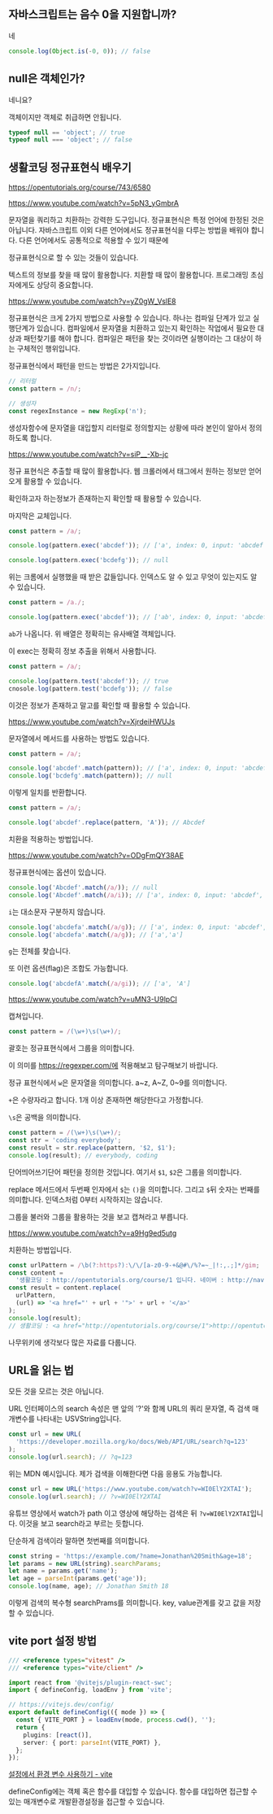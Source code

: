## 자바스크립트는 음수 0을 지원합니까?

네

```js
console.log(Object.is(-0, 0)); // false
```

## null은 객체인가?

네니요?

객체이지만 객체로 취급하면 안됩니다.

```js
typeof null == 'object'; // true
typeof null === 'object'; // false
```

## 생활코딩 정규표현식 배우기

https://opentutorials.org/course/743/6580

https://www.youtube.com/watch?v=5pN3_yGmbrA

문자열을 쿼리하고 치환하는 강력한 도구입니다. 정규표현식은 특정 언어에 한정된 것은 아닙니다. 자바스크립트 이외 다른 언어에서도 정규표현식을 다루는 방법을 배워야 합니다. 다른 언어에서도 공통적으로 적용할 수 있기 때문에

정규표현식으로 할 수 있는 것들이 있습니다.

텍스트의 정보를 찾을 때 많이 활용합니다. 치환할 때 많이 활용합니다. 프로그래밍 초심자에게도 상당히 중요합니다.

https://www.youtube.com/watch?v=yZ0gW_VslE8

정규표현식은 크게 2가지 방법으로 사용할 수 있습니다. 하나는 컴파일 단계가 있고 실행단계가 있습니다. 컴파일에서 문자열을 치환하고 있는지 확인하는 작업에서 필요한 대상과 패턴찾기를 해야 합니다. 컴파일은 패턴을 찾는 것이라면 실행이라는 그 대상이 하는 구체적인 행위입니다.

정규표현식에서 패턴을 만드는 방법은 2가지입니다.

```js
// 리터럴
const pattern = /n/;

// 생성자
const regexInstance = new RegExp('n');
```

생성자함수에 문자열을 대입할지 리터럴로 정의할지는 상황에 따라 본인이 알아서 정의하도록 합니다.

https://www.youtube.com/watch?v=siP__-Xb-jc

정규 표현식은 추출할 때 많이 활용합니다. 웹 크롤러에서 태그에서 원하는 정보만 얻어오게 활용할 수 있습니다.

확인하고자 하는정보가 존재하는지 확인할 때 활용할 수 있습니다.

마지막은 교체입니다.

```js
const pattern = /a/;

console.log(pattern.exec('abcdef')); // ['a', index: 0, input: 'abcdef', groups: undefined]

console.log(pattern.exec('bcdefg')); // null
```

위는 크롬에서 실행했을 때 받은 값들입니다. 인덱스도 알 수 있고 무엇이 있는지도 알 수 있습니다.

```js
const pattern = /a./;

console.log(pattern.exec('abcdef')); // ['ab', index: 0, input: 'abcdef', groups: undefined]
```

`ab`가 나옵니다. 위 배열은 정확히는 유사배열 객체입니다.

이 exec는 정확히 정보 추출을 위해서 사용합니다.

```js
const pattern = /a/;

console.log(pattern.test('abcdef')); // true
cnosole.log(pattern.test('bcdefg')); // false
```

이것은 정보가 존재하고 말고를 확인할 때 활용할 수 있습니다.

https://www.youtube.com/watch?v=XjrdeiHWUJs

문자열에서 메서드를 사용하는 방법도 있습니다.

```js
const pattern = /a/;

console.log('abcdef'.match(pattern)); // ['a', index: 0, input: 'abcdef', groups: undefined]
console.log('bcdefg'.match(pattern)); // null
```

이렇게 일치를 반환합니다.

```js
const pattern = /a/;

console.log('abcdef'.replace(pattern, 'A')); // Abcdef
```

치환을 적용하는 방법입니다.

https://www.youtube.com/watch?v=ODgFmQY38AE

정규표현식에는 옵션이 있습니다.

```js
console.log('Abcdef'.match(/a/)); // null
console.log('Abcdef'.match(/a/i)); // ['a', index: 0, input: 'abcdef', groups: undefined]
```

`i`는 대소문자 구분하지 않습니다.

```js
console.log('abcdefa'.match(/a/g)); // ['a', index: 0, input: 'abcdef', groups: undefined]
console.log('abcdefa'.match(/a/g)); // ['a','a']
```

`g`는 전체를 찾습니다.

또 이런 옵션(flag)은 조합도 가능합니다.

```js
console.log('abcdefA'.match(/a/gi)); // ['a', 'A']
```

https://www.youtube.com/watch?v=uMN3-U9lpCI

캡쳐입니다.

```js
const pattern = /(\w+)\s(\w+)/;
```

괄호는 정규표현식에서 그룹을 의미합니다.

이 의미를 https://regexper.com/에 적용해보고 탐구해보기 바랍니다.

정규 표현식에서 `w`은 문자열을 의미합니다. a~z, A~Z, 0~9를 의미합니다.

`+`은 수량자라고 합니다. 1개 이상 존재하면 해당한다고 가정합니다.

`\s`은 공백을 의미합니다.

```js
const pattern = /(\w+)\s(\w+)/;
const str = 'coding everybody';
const result = str.replace(pattern, '$2, $1');
console.log(result); // everybody, coding
```

단어띄어쓰기단어 패턴을 정의한 것입니다. 여기서 `$1`, `$2`은 그룹을 의미합니다.

replace 메서드에서 두번째 인자에서 `$`는 `()`을 의미합니다. 그리고 `$`뒤 숫자는 번째를 의미합니다. 인덱스처럼 0부터 시작하지는 않습니다.

그룹을 불러와 그룹을 활용하는 것을 보고 캡쳐라고 부릅니다.

https://www.youtube.com/watch?v=a9Hg9ed5utg

치환하는 방법입니다.

```js
const urlPattern = /\b(?:https?):\/\/[a-z0-9-+&@#\/%?=~_|!:,.;]*/gim;
const content =
  '생활코딩 : http://opentutorials.org/course/1 입니다. 네이버 : http://naver.com 입니다. ';
const result = content.replace(
  urlPattern,
  (url) => '<a href="' + url + '">' + url + '</a>'
);
console.log(result);
// 생활코딩 : <a href="http://opentutorials.org/course/1">http://opentutorials.org/course/1</a> 입니다. 네이버 : <a href="http://naver.com">http://naver.com</a> 입니다.
```

나무위키에 생각보다 많은 자료를 다룹니다.

## URL을 읽는 법

모든 것을 모르는 것은 아닙니다.

URL 인터페이스의 search 속성은 맨 앞의 '?'와 함께 URL의 쿼리 문자열, 즉 검색 매개변수를 나타내는 USVString입니다.

```js
const url = new URL(
  'https://developer.mozilla.org/ko/docs/Web/API/URL/search?q=123'
);
console.log(url.search); // ?q=123
```

위는 MDN 예시입니다. 제가 검색을 이해한다면 다음 응용도 가능합니다.

```js
const url = new URL('https://www.youtube.com/watch?v=WI0ElY2XTAI');
console.log(url.search); // ?v=WI0ElY2XTAI
```

유튜브 영상에서 watch가 path 이고 영상에 해당하는 검색은 뒤 `?v=WI0ElY2XTAI`입니다. 이것을 보고 search라고 부르는 듯합니다.

단순하게 검색이라 말하면 첫번째를 의미합니다.

```js
const string = 'https://example.com/?name=Jonathan%20Smith&age=18';
let params = new URL(string).searchParams;
let name = params.get('name');
let age = parseInt(params.get('age'));
console.log(name, age); // Jonathan Smith 18
```

이렇게 검색의 복수형 searchPrams를 의미합니다. key, value관계를 갖고 값을 저장할 수 있습니다.

## vite port 설정 방법

<!-- @todo 자바스크립트 vite 일반 카테고리 추가되면 아래 추가하기 -->

```ts title="vite.config.ts"
/// <reference types="vitest" />
/// <reference types="vite/client" />

import react from '@vitejs/plugin-react-swc';
import { defineConfig, loadEnv } from 'vite';

// https://vitejs.dev/config/
export default defineConfig(({ mode }) => {
  const { VITE_PORT } = loadEnv(mode, process.cwd(), '');
  return {
    plugins: [react()],
    server: { port: parseInt(VITE_PORT) },
  };
});
```

[설정에서 환경 변수 사용하기 - vite](https://ko.vitejs.dev/config/#using-environment-variables-in-config)

defineConfig에는 객체 혹은 함수를 대입할 수 있습니다. 함수를 대입하면 접근할 수 있는 매개변수로 개발환경설정을 접근할 수 있습니다.
